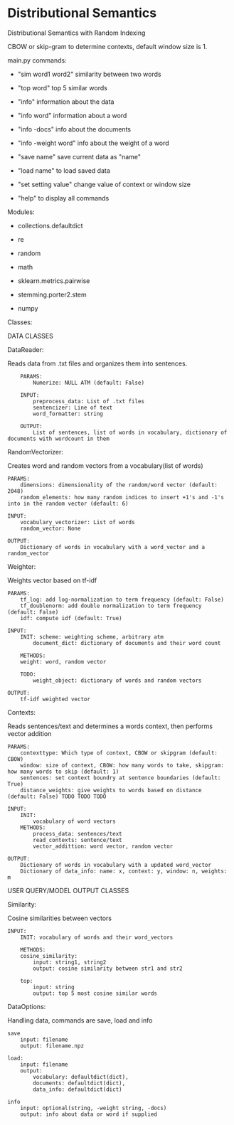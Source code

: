 # Distributional Semantics
Distributional Semantics with Random Indexing

CBOW or skip-gram to determine contexts, default window size is 1.

main.py commands:
* "sim word1 word2" similarity between two words
* "top word" top 5 similar words

* "info" information about the data
* "info word" information about a word
* "info -docs" info about the documents
* "info -weight word" info about the weight of a word

* "save name" save current data as "name"
* "load name" to load saved data 
* "set setting value" change value of context or window size

* "help" to display all commands

Modules:
* collections.defaultdict
* re
* random
* math

* sklearn.metrics.pairwise 
* stemming.porter2.stem
* numpy

Classes:

DATA CLASSES

DataReader:

Reads data from .txt files and organizes them into sentences.

        PARAMS:
            Numerize: NULL ATM (default: False)
        
        INPUT:
            preprocess_data: List of .txt files
            sentencizer: Line of text
            word_formatter: string
                
        OUTPUT:
            List of sentences, list of words in vocabulary, dictionary of documents with wordcount in them

RandomVectorizer:

Creates word and random vectors from a vocabulary(list of words)

    PARAMS:
        dimensions: dimensionality of the random/word vector (default: 2048)
        random_elements: how many random indices to insert +1's and -1's into in the random vector (default: 6)

    INPUT:
        vocabulary_vectorizer: List of words
        random_vector: None

    OUTPUT:
        Dictionary of words in vocabulary with a word_vector and a random_vector

Weighter:

Weights vector based on tf-idf

    PARAMS:
        tf_log: add log-normalization to term frequency (default: False)
        tf_doublenorm: add double normalization to term frequency (default: False)
        idf: compute idf (default: True)
        
    INPUT:
        INIT: scheme: weighting scheme, arbitrary atm
            document_dict: dictionary of documents and their word count

        METHODS:        
        weight: word, random vector

        TODO:
            weight_object: dictionary of words and random vectors

    OUTPUT:
        tf-idf weighted vector

Contexts:

Reads sentences/text and determines a words context, then performs vector addition

    PARAMS:
        contexttype: Which type of context, CBOW or skipgram (default: CBOW)
        window: size of context, CBOW: how many words to take, skipgram: how many words to skip (default: 1)
        sentences: set context boundry at sentence boundaries (default: True)
        distance_weights: give weights to words based on distance (default: False) TODO TODO TODO

    INPUT:
        INIT: 
            vocabulary of word vectors
        METHODS:
            process_data: sentences/text
            read_contexts: sentence/text
            vector_addittion: word vector, random vector

    OUTPUT:
        Dictionary of words in vocabulary with a updated word_vector
        Dictionary of data_info: name: x, context: y, window: n, weights: m

USER QUERY/MODEL OUTPUT CLASSES

Similarity:

Cosine similarities between vectors

    INPUT:
        INIT: vocabulary of words and their word_vectors

        METHODS:
        cosine_similarity:
            input: string1, string2
            output: cosine similarity between str1 and str2
    
        top:
            input: string
            output: top 5 most cosine similar words

DataOptions:

Handling data, commands are save, load and info

    save
        input: filename
        output: filename.npz

    load:
        input: filename
        output:
            vocabulary: defaultdict(dict),
            documents: defaultdict(dict),
            data_info: defaultdict(dict)

    info
        input: optional(string, -weight string, -docs)
        output: info about data or word if supplied


